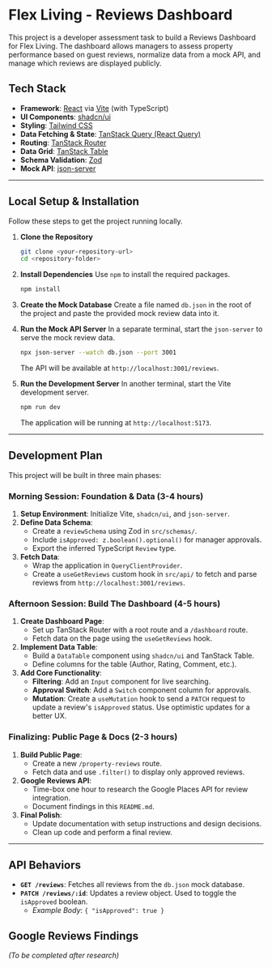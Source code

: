 # Flex Living - Reviews Dashboard

This project is a developer assessment task to build a Reviews Dashboard for Flex Living. The dashboard allows managers to assess property performance based on guest reviews, normalize data from a mock API, and manage which reviews are displayed publicly.

## Tech Stack

-   **Framework**: [React](https://react.dev/) via [Vite](https://vitejs.dev/) (with TypeScript)
-   **UI Components**: [shadcn/ui](https://ui.shadcn.com/)
-   **Styling**: [Tailwind CSS](https://tailwindcss.com/)
-   **Data Fetching & State**: [TanStack Query (React Query)](https://tanstack.com/query/latest)
-   **Routing**: [TanStack Router](https://tanstack.com/router/latest)
-   **Data Grid**: [TanStack Table](https://tanstack.com/table/latest)
-   **Schema Validation**: [Zod](https://zod.dev/)
-   **Mock API**: [json-server](https://github.com/typicode/json-server)

---

## Local Setup & Installation

Follow these steps to get the project running locally.

1.  **Clone the Repository**

    ```bash
    git clone <your-repository-url>
    cd <repository-folder>
    ```

2.  **Install Dependencies**
    Use `npm` to install the required packages.

    ```bash
    npm install
    ```

3.  **Create the Mock Database**
    Create a file named `db.json` in the root of the project and paste the provided mock review data into it.

4.  **Run the Mock API Server**
    In a separate terminal, start the `json-server` to serve the mock review data.

    ```bash
    npx json-server --watch db.json --port 3001
    ```
    The API will be available at `http://localhost:3001/reviews`.

5.  **Run the Development Server**
    In another terminal, start the Vite development server.

    ```bash
    npm run dev
    ```
    The application will be running at `http://localhost:5173`.

---

## Development Plan

This project will be built in three main phases:

### Morning Session: Foundation & Data (3-4 hours)

1.  **Setup Environment**: Initialize Vite, `shadcn/ui`, and `json-server`.
2.  **Define Data Schema**:
    -   Create a `reviewSchema` using Zod in `src/schemas/`.
    -   Include `isApproved: z.boolean().optional()` for manager approvals.
    -   Export the inferred TypeScript `Review` type.
3.  **Fetch Data**:
    -   Wrap the application in `QueryClientProvider`.
    -   Create a `useGetReviews` custom hook in `src/api/` to fetch and parse reviews from `http://localhost:3001/reviews`.

### Afternoon Session: Build The Dashboard (4-5 hours)

1.  **Create Dashboard Page**:
    -   Set up TanStack Router with a root route and a `/dashboard` route.
    -   Fetch data on the page using the `useGetReviews` hook.
2.  **Implement Data Table**:
    -   Build a `DataTable` component using `shadcn/ui` and TanStack Table.
    -   Define columns for the table (Author, Rating, Comment, etc.).
3.  **Add Core Functionality**:
    -   **Filtering**: Add an `Input` component for live searching.
    -   **Approval Switch**: Add a `Switch` component column for approvals.
    -   **Mutation**: Create a `useMutation` hook to send a `PATCH` request to update a review's `isApproved` status. Use optimistic updates for a better UX.

### Finalizing: Public Page & Docs (2-3 hours)

1.  **Build Public Page**:
    -   Create a new `/property-reviews` route.
    -   Fetch data and use `.filter()` to display only approved reviews.
2.  **Google Reviews API**:
    -   Time-box one hour to research the Google Places API for review integration.
    -   Document findings in this `README.md`.
3.  **Final Polish**:
    -   Update documentation with setup instructions and design decisions.
    -   Clean up code and perform a final review.

---

## API Behaviors

-   **`GET /reviews`**: Fetches all reviews from the `db.json` mock database.
-   **`PATCH /reviews/:id`**: Updates a review object. Used to toggle the `isApproved` boolean.
    -   *Example Body*: `{ "isApproved": true }`

## Google Reviews Findings

*(To be completed after research)*